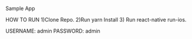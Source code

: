 Sample App

HOW TO RUN
1)Clone Repo.
2)Run yarn Install
3) Run react-native run-ios.
    

USERNAME: admin
PASSWORD: admin
